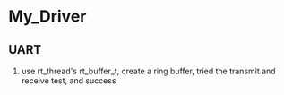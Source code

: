 # My_Driver

## UART

1. use rt_thread's rt_buffer_t, create a ring buffer, tried the transmit and receive test, and success
